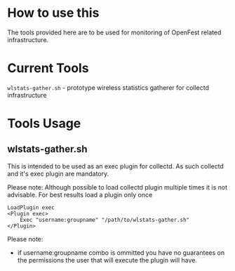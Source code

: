 How to use this
===============

The tools provided here are to be used for monitoring of OpenFest related infrastructure.

Current Tools
=============
`wlstats-gather.sh` - prototype wireless statistics gatherer for collectd infrastructure

Tools Usage
===========

wlstats-gather.sh
-----------------
This is intended to be used as an exec plugin for collectd. As such collectd and it's exec plugin are mandatory.

Please note: Although possible to load collectd plugin multiple times it is not advisable. For best results load a plugin only once

```
LoadPlugin exec
<Plugin exec>
	Exec "username:groupname" "/path/to/wlstats-gather.sh"
</Plugin>
```

Please note:
 * if username:groupname combo is ommitted you have no guarantees on the permissions the user that will execute the plugin will have.
